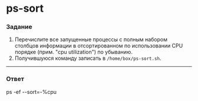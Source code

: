 # ps-sort

### Задание

1. Перечислите все запущенные процессы с полным набором столбцов информации в отсортированном по использовании CPU порядке (прим. "cpu utilization") по убыванию.
2. Получившуюся команду записать в `/home/box/ps-sort.sh`.

---

### Ответ
ps -ef --sort=-%cpu